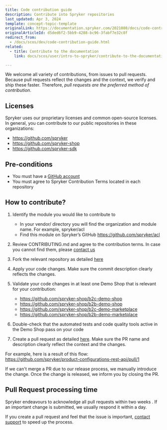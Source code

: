 ```yaml
---
title: Code contribution guide
description: Contribute into Spryker repositories
last_updated: Apr 3, 2024
template: concept-topic-template
originalLink: https://documentation.spryker.com/2021080/docs/code-contribution-guide
originalArticleId: d5ded6f2-5bb9-4288-bc96-3fabf7e32c8f
redirect_from:
  - /docs/scos/dev/code-contribution-guide.html
related:
  - title: Contribute to the documentation
    link: docs/scos/user/intro-to-spryker/contribute-to-the-documentation/contribute-to-the-documentation.html

---
```


We welcome all variety of contributions, from issues to pull requests. Because pull requests reflect the changes and the context, we verify and ship these faster. Therefore, *pull requests are the preferred method of contribution*.

## Licenses

Spryker uses our proprietary licenses and common open-source licenses. In general, you can contribute to our public repositories in these organizations:

- https://github.com/spryker
- https://github.com/spryker-shop
- https://github.com/spryker-sdk


## Pre-conditions
- You must have a [GitHub account](https://docs.github.com/en/get-started/start-your-journey/creating-an-account-on-github)
- You must agree to Spryker Contribution Terms located in each repository

## How to contribute?

1. Identify the module you would like to contribute to
   - In your vendor/ directory you will find the organization and module name. For example, spryker/acl
   - Find this module on Spryker’s GitHub https://github.com/spryker/acl
2. Review CONTRIBUTING.md and agree to the contribution terms. In case you cannot find them, please [contact us](https://spryker.force.com/support/s/)
3. Fork the relevant repository as detailed [here](https://docs.github.com/en/pull-requests/collaborating-with-pull-requests/working-with-forks/fork-a-repo)
4. Apply your code changes. Make sure the commit description clearly reflects the changes.
5. Validate your code changes in at least one Demo Shop that is relevant for your contribution:
   - https://github.com/spryker-shop/b2c-demo-shop
   - https://github.com/spryker-shop/b2b-demo-shop
   - https://github.com/spryker-shop/b2c-demo-marketplace
   - https://github.com/spryker-shop/b2b-demo-marketplace

6. Double-check that the automated tests and code quality tools active in the Demo Shop pass on your code
7. Create a pull request as detailed [here](https://docs.github.com/en/pull-requests/collaborating-with-pull-requests/proposing-changes-to-your-work-with-pull-requests/creating-a-pull-request-from-a-fork). Make sure the PR name and description clearly reflect the context and the changes.

For example, here is a result of this flow: https://github.com/spryker/product-configurations-rest-api/pull/1

If we can't merge a PR due to our release process, we manually introduce the change. Once the change is released, we inform you by closing the PR.

## Pull Request processing time

Spryker endeavours to acknowledge all pull requests within two weeks . If an important change is submitted, we usually respond it within a day.

If you create a pull request and feel that the issue is important, [contact support](https://spryker.force.com/support/s/) to speed up the process.

<!--
## Any further questions?
Contact us!
-->
